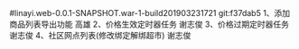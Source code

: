 #linayi.web-0.0.1-SNAPSHOT.war-1-build201903231721	git:f37dab5
1、添加商品列表导出功能                高雄
2、价格生效定时器任务                  谢志俊
3、价格过期定时器任务                  谢志俊
4、社区网点列表(修改绑定解绑超市)       谢志俊
